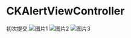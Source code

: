 # CKAlertViewController
初次提交
![图片1](http://ww2.sinaimg.cn/large/65e4f1e6gw1f7l3jym8g7j20hs0vkwfm.jpg)
![图片2](http://ww3.sinaimg.cn/large/65e4f1e6gw1f7l3kzibo6j20hs0vkgmx.jpg)
![图片3](http://ww2.sinaimg.cn/large/65e4f1e6gw1f7l3kyjqvyj20hs0vkabi.jpg)
